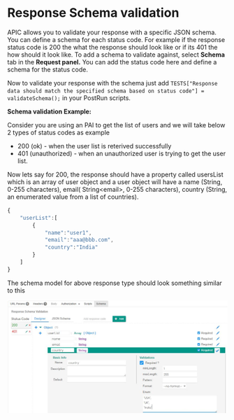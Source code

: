 # Response Schema validation

APIC allows you to validate your response with a specific JSON schema. You can define a schema for each status code. For example if the response status code is 200 the what the response should look like or if its 401 the how should it look like. To add a schema to validate against, select **Schema** tab in the **Request panel.** You can add the status code here and define a schema for the status code.

Now to validate your response with the schema just add `TESTS["Response data should match the specified schema based on status code"] = validateSchema();` in your PostRun scripts.

**Schema validation Example:**

Consider you are using an PAI to get the list of users and we will take below 2 types of status codes as example

* 200 \(ok\) - when the user list is reterived successfully
* 401 \(unauthorized\) - when an unauthorized user is trying to get the user list.

Now lets say for 200, the response should have a property called usersList which is an array of user object and a user object will have a name \(String, 0-255 characters\), email\( String&lt;email&gt;, 0-255 characters\), country \(String, an enumerated value from a list of countries\).
```js
{
    "userList":[
        {
            "name":"user1",
            "email":"aaa@bbb.com",
            "country":"India"
        }
    ]
}
```

The schema model for above response type should look something similar to this 

![](/assets/apic-resp-schema-validation-1.JPG)


